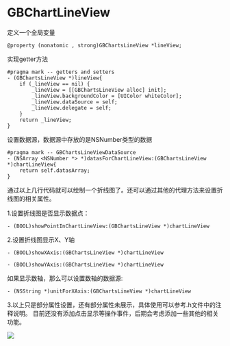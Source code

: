 # GBChartLineView

定义一个全局变量
```
@property (nonatomic , strong)GBChartsLineView *lineView;
```

实现getter方法
```
#pragma mark -- getters and setters
- (GBChartsLineView *)lineView{
    if (_lineView == nil) {
        _lineView = [[GBChartsLineView alloc] init];
        _lineView.backgroundColor = [UIColor whiteColor];
        _lineView.dataSource = self;
        _lineView.delegate = self;
    }
    return _lineView;
}
```

设置数据源，数据源中存放的是NSNumber类型的数据
```
#pragma mark -- GBChartsLineViewDataSource
- (NSArray <NSNumber *> *)datasForChartLineView:(GBChartsLineView *)chartLineView{
    return self.datasArray;
}
```
通过以上几行代码就可以绘制一个折线图了。还可以通过其他的代理方法来设置折线图的相关属性。

1.设置折线图是否显示数据点：
```
- (BOOL)showPointInChartLineView:(GBChartsLineView *)chartLineView
```

2.设置折线图显示X、Y轴
```
- (BOOL)showXAxis:(GBChartsLineView *)chartLineView
```
```
- (BOOL)showYAxis:(GBChartsLineView *)chartLineView
```

如果显示数轴，那么可以设置数轴的数据源:
```
- (NSString *)unitForXAxis:(GBChartsLineView *)chartLineView
```

3.以上只是部分属性设置，还有部分属性未展示，具体使用可以参考.h文件中的注释说明。
目前还没有添加点击显示等操作事件，后期会考虑添加一些其他的相关功能。

![](ttps://github.com/olderMonster/GBChartLineView/blob/master/ScreenShot/Simulator%20Screen%20Shot%20-%20iPhone%206s%20Plus%20-%202018-03-06%20at%2015.54.04.png)